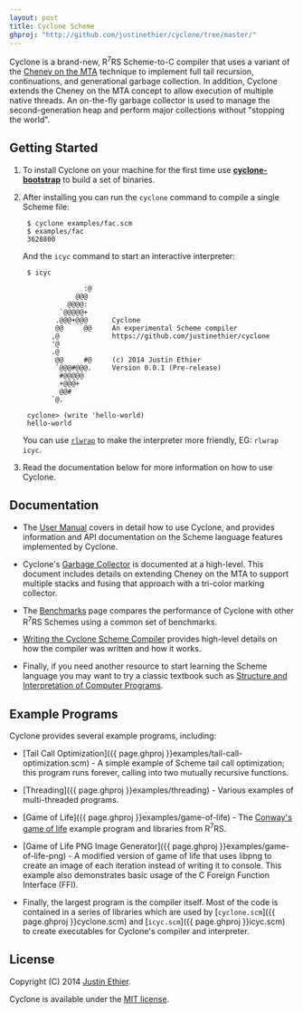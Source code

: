 ```yaml
---
layout: post
title: Cyclone Scheme
ghproj: "http://github.com/justinethier/cyclone/tree/master/"
---
```


Cyclone is a brand-new, R<sup>7</sup>RS Scheme-to-C compiler that uses a variant of the [Cheney on the MTA](http://www.pipeline.com/~hbaker1/CheneyMTA.html) technique to implement full tail recursion, continuations, and generational garbage collection. In addition, Cyclone extends the Cheney on the MTA concept to allow execution of multiple native threads. An on-the-fly garbage collector is used to manage the second-generation heap and perform major collections without "stopping the world".

Getting Started
---------------

1. To install Cyclone on your machine for the first time use [**cyclone-bootstrap**](https://github.com/justinethier/cyclone-bootstrap) to build a set of binaries. 

2. After installing you can run the `cyclone` command to compile a single Scheme file:

        $ cyclone examples/fac.scm
        $ examples/fac
        3628800
    
    And the `icyc` command to start an interactive interpreter:
    
        $ icyc
        
                      :@
                    @@@
                  @@@@:
                `@@@@@+
               .@@@+@@@      Cyclone
               @@     @@     An experimental Scheme compiler
              ,@             https://github.com/justinethier/cyclone
              '@
              .@
               @@     #@     (c) 2014 Justin Ethier
               `@@@#@@@.     Version 0.0.1 (Pre-release)
                #@@@@@
                +@@@+
                @@#
              `@.
        
        cyclone> (write 'hello-world)
        hello-world

   You can use [`rlwrap`](http://linux.die.net/man/1/rlwrap) to make the interpreter more friendly, EG: `rlwrap icyc`.

3. Read the documentation below for more information on how to use Cyclone.

Documentation
-------------

- The [User Manual](docs/User-Manual) covers in detail how to use Cyclone, and provides information and API documentation on the Scheme language features implemented by Cyclone.

- Cyclone's [Garbage Collector](docs/Garbage-Collector) is documented at a high-level. This document includes details on extending Cheney on the MTA to support multiple stacks and fusing that approach with a tri-color marking collector.

- The [Benchmarks](docs/Benchmarks) page compares the performance of Cyclone with other R<sup>7</sup>RS Schemes using a common set of benchmarks.

- [Writing the Cyclone Scheme Compiler](docs/Writing-the-Cyclone-Scheme-Compiler) provides high-level details on how the compiler was written and how it works.

- Finally, if you need another resource to start learning the Scheme language you may want to try a classic textbook such as [Structure and Interpretation of Computer Programs](https://mitpress.mit.edu/sicp/full-text/book/book.html).

Example Programs
----------------

Cyclone provides several example programs, including:

- [Tail Call Optimization]({{ page.ghproj }}examples/tail-call-optimization.scm) - A simple example of Scheme tail call optimization; this program runs forever, calling into two mutually recursive functions.

- [Threading]({{ page.ghproj }}examples/threading) - Various examples of multi-threaded programs.

- [Game of Life]({{ page.ghproj }}examples/game-of-life) - The [Conway's game of life](https://en.wikipedia.org/wiki/Conway%27s_Game_of_Life) example program and libraries from R<sup>7</sup>RS.

- [Game of Life PNG Image Generator]({{ page.ghproj }}examples/game-of-life-png) - A modified version of game of life that uses libpng to create an image of each iteration instead of writing it to console. This example also demonstrates basic usage of the C Foreign Function Interface (FFI).

- Finally, the largest program is the compiler itself. Most of the code is contained in a series of libraries which are used by [`cyclone.scm`]({{ page.ghproj }}cyclone.scm) and [`icyc.scm`]({{ page.ghproj }}icyc.scm) to create executables for Cyclone's compiler and interpreter.

License
-------
Copyright (C) 2014 [Justin Ethier](http://github.com/justinethier).

Cyclone is available under the [MIT license](http://www.opensource.org/licenses/mit-license.php).

